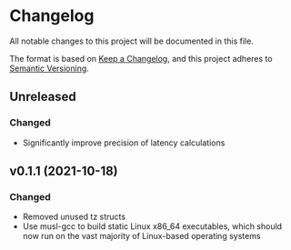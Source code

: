 # Changelog

All notable changes to this project will be documented in this file.

The format is based on [Keep a Changelog](https://keepachangelog.com/en/1.0.0/), and this project adheres
to [Semantic Versioning](https://semver.org/spec/v2.0.0.html).

## Unreleased

### Changed

- Significantly improve precision of latency calculations

## v0.1.1 (2021-10-18)

### Changed

- Removed unused tz structs
- Use musl-gcc to build static Linux x86_64 executables, which should now run on the vast majority of Linux-based operating systems
